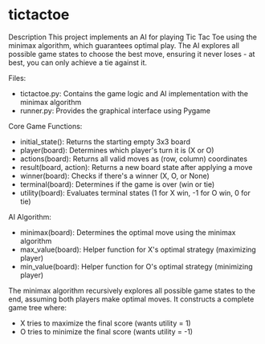 # tictactoe

Description
This project implements an AI for playing Tic Tac Toe using the minimax algorithm, which guarantees optimal play. The AI explores all possible game states to choose the best move, ensuring it never loses - at best, you can only achieve a tie against it.


Files:

- tictactoe.py: Contains the game logic and AI implementation with the minimax algorithm
- runner.py: Provides the graphical interface using Pygame

Core Game Functions:

- initial_state(): Returns the starting empty 3x3 board
- player(board): Determines which player's turn it is (X or O)
- actions(board): Returns all valid moves as (row, column) coordinates
- result(board, action): Returns a new board state after applying a move
- winner(board): Checks if there's a winner (X, O, or None)
- terminal(board): Determines if the game is over (win or tie)
- utility(board): Evaluates terminal states (1 for X win, -1 for O win, 0 for tie)

AI Algorithm:

- minimax(board): Determines the optimal move using the minimax algorithm
- max_value(board): Helper function for X's optimal strategy (maximizing player)
- min_value(board): Helper function for O's optimal strategy (minimizing player)


The minimax algorithm recursively explores all possible game states to the end, assuming both players make optimal moves. It constructs a complete game tree where:

- X tries to maximize the final score (wants utility = 1)
- O tries to minimize the final score (wants utility = -1)
